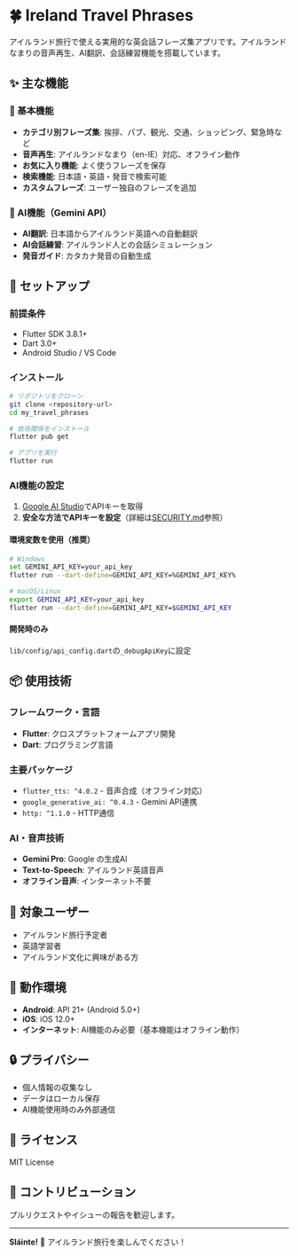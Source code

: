 # 🍀 Ireland Travel Phrases

アイルランド旅行で使える実用的な英会話フレーズ集アプリです。アイルランドなまりの音声再生、AI翻訳、会話練習機能を搭載しています。

## ✨ 主な機能

### 📱 基本機能
- **カテゴリ別フレーズ集**: 挨拶、パブ、観光、交通、ショッピング、緊急時など
- **音声再生**: アイルランドなまり（en-IE）対応、オフライン動作
- **お気に入り機能**: よく使うフレーズを保存
- **検索機能**: 日本語・英語・発音で検索可能
- **カスタムフレーズ**: ユーザー独自のフレーズを追加

### 🤖 AI機能（Gemini API）
- **AI翻訳**: 日本語からアイルランド英語への自動翻訳
- **AI会話練習**: アイルランド人との会話シミュレーション
- **発音ガイド**: カタカナ発音の自動生成

## 🚀 セットアップ

### 前提条件
- Flutter SDK 3.8.1+
- Dart 3.0+
- Android Studio / VS Code

### インストール
```bash
# リポジトリをクローン
git clone <repository-url>
cd my_travel_phrases

# 依存関係をインストール
flutter pub get

# アプリを実行
flutter run
```

### AI機能の設定
1. [Google AI Studio](https://makersuite.google.com/app/apikey)でAPIキーを取得
2. **安全な方法でAPIキーを設定**（詳細は[SECURITY.md](SECURITY.md)参照）

#### 環境変数を使用（推奨）
```bash
# Windows
set GEMINI_API_KEY=your_api_key
flutter run --dart-define=GEMINI_API_KEY=%GEMINI_API_KEY%

# macOS/Linux
export GEMINI_API_KEY=your_api_key
flutter run --dart-define=GEMINI_API_KEY=$GEMINI_API_KEY
```

#### 開発時のみ
`lib/config/api_config.dart`の`_debugApiKey`に設定

## 📦 使用技術

### フレームワーク・言語
- **Flutter**: クロスプラットフォームアプリ開発
- **Dart**: プログラミング言語

### 主要パッケージ
- `flutter_tts: ^4.0.2` - 音声合成（オフライン対応）
- `google_generative_ai: ^0.4.3` - Gemini API連携
- `http: ^1.1.0` - HTTP通信

### AI・音声技術
- **Gemini Pro**: Google の生成AI
- **Text-to-Speech**: アイルランド英語音声
- **オフライン音声**: インターネット不要

## 🎯 対象ユーザー
- アイルランド旅行予定者
- 英語学習者
- アイルランド文化に興味がある方

## 📱 動作環境
- **Android**: API 21+ (Android 5.0+)
- **iOS**: iOS 12.0+
- **インターネット**: AI機能のみ必要（基本機能はオフライン動作）

## 🔒 プライバシー
- 個人情報の収集なし
- データはローカル保存
- AI機能使用時のみ外部通信

## 📄 ライセンス
MIT License

## 🤝 コントリビューション
プルリクエストやイシューの報告を歓迎します。

---

**Sláinte!** 🍺 アイルランド旅行を楽しんでください！
